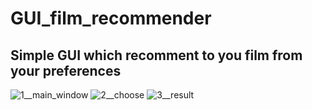 # GUI_film_recommender
## Simple GUI which recomment to you film from your preferences




![1__main_window](https://user-images.githubusercontent.com/108606736/184607619-81d63137-6107-496a-bcf2-4953b0517118.jpg)
![2__choose](https://user-images.githubusercontent.com/108606736/184607624-77d08a89-076b-4262-8d03-4fbc5fe7e52a.jpg)
![3__result](https://user-images.githubusercontent.com/108606736/184607627-c35e02d0-98f5-4b97-a9b7-213e51bc5763.jpg)
